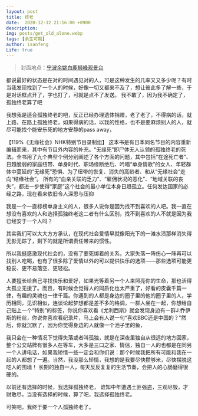 ```yaml
---
layout: post
title: 终老
date:  2020-12-12 21:16:00 +0900
description: 
img: posts/get_old_alone.webp
tags: [余生可期]
author: isanfeng
Life: true
---
```

> 封面地点：<a href="https://j.map.baidu.com/b5/zk3" target="_blank">宁波余姚白鹿狮峰观景台</a>

都说最好的状态是在对的时间遇见对的人，可是这种发生的几率又又多少呢？有时当我发现找到了一个人的时候，好像一切又都来不及了，想让彼此多了解一些，于是对话框点开了，字也打了，可就是点不了发送。
我不敢了，因为我不确定了，孤独终老算了吧

我想我是适合孤独终老的吧，反正已经办理遗体捐赠，老了老了，不得病的话，就上路，在路上孤独终老，如果得病的话，以我的性格，也不是要麻烦别人的人，就尽可能找个能安乐死的地方安静的pass away，

【119%《无缘社会》NHK特别节目录制组】
这本书是有日本同名节目的内容重新编辑而来，其中有节目外内容的补充。“无缘死”即尸体无人认领的孤独终老的死法。全书用了九个典型个例分别阐述了各个方面的问题，其中包括“在途死亡者”、日趋脆弱的家庭纽带、单身时代、职场缘断绝后、吟唱“单身情歌”的女人、年轻群体中蔓延的“无缘死”恐惧、为了纽带的恢复、消失的高龄者、和从“无缘社会”走向“结缘社会”。
所有的“血亲关联的乏力”、“雇佣状况的恶化”、“地域关联的丧失”，都进一步使得“家庭”这个社会的最小单位本身日趋孤立。任何发达国家的必经之路，现在看来依旧令人深思与压抑

我是一个一直标榜单身主义的人，很多人说你是因为找不到喜欢的人吧。我一直在想没有喜欢的人和选择孤独终老这二者有什么区别，找不到喜欢的人不就是因为我已经安于一个人吗？

其实我们可以大大方方承认，在现代社会爱情早就像阳光下的一滩水渍那样消失得无影无踪了，剩下的就是所谓责任带来的惯性。

所以我挺感激现代社会的，没有了要死绑着的关系，大家失落一阵伤心一阵再可以找别人吃喝，也有了很多除了爱情以外的可以提供快乐的选项——那些选项可能更稳妥、更不易落空、更轻松。

人要擅长给自己寻找快乐和爱好，如果光等着另一个人来照亮你的生命，那也活得太孤立无援了。而且，有时候会觉得人的同质化也太严重了，好看的皮囊千篇一律，有趣的灵魂也一律千篇。你遇到的人都是身边的圈子里的他的圈子里的人，学历相同，见识相似，连谈论起梦想都是差不多的格调，一群人坐在一起，你想给自己贴上一个“特别”的标签，你说你喜欢看《尤利西斯》就会发现身边有一群J.乔伊斯的粉丝，你说你喜欢看纪录片，马上会有人说一句“喜欢BBC还是中国的？”然后，你就沉默了，因为你觉得身边的人就像一个池子里的鱼，

我只会在一种情况下觉得失落或者叫孤独，就是在深夜里独自从很远的地方回家，整个公交站牌有很多人在等车，大多是三口之家、情侣，独自一人的也都是在同另一个人讲电话，如果我矫情一些一定会和你们说：那个时候我把所有可能和我在一起的人都想了一遍。当然，我没那么矫情，我想的是我要尽快攒够米，尽快摆脱这吃人的围墙！
长期的独自一人，每天反反复复的生活节奏，会把人的心肠磨得很硬的。

以前还有选择的时候，我选择孤独终老， 谁知中年遭遇土匪强盗，三观尽毁，才财散尽，当没有选择的时候，算了吧，我选择孤独终老。

可笑吧，我终于要一个人孤独终老了。
